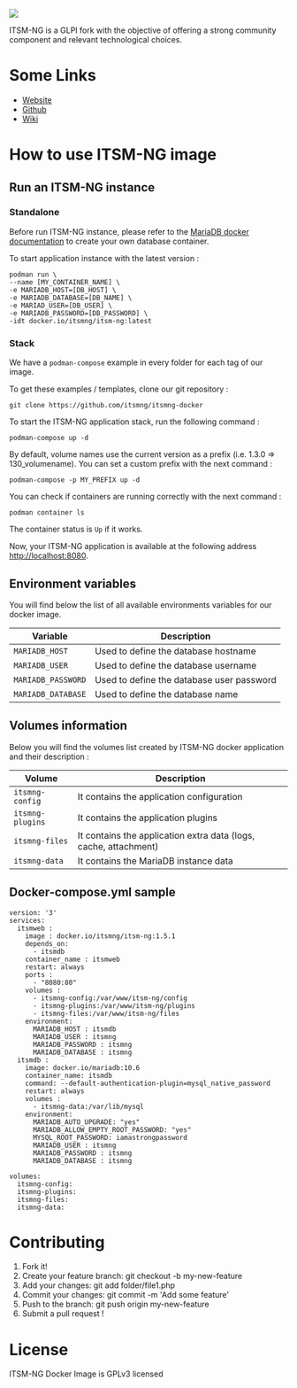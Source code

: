 
![](https://static.wixstatic.com/media/e5b7d4_f67ff8c629844818a6e3e43550cb1e17~mv2.png/v1/fill/w_348,h_122,al_c,q_85,usm_0.66_1.00_0.01,enc_auto/Original%20on%20Transparent.png)

ITSM-NG is a GLPI fork with the objective of offering a strong community component and relevant technological choices.

# Some Links

  - [Website](https://www.itsm-ng.com)
  - [Github](https://github.com/itsmng)
  - [Wiki](https://wiki.itsm-ng.org)

# How to use ITSM-NG image

## Run an ITSM-NG instance

### Standalone

Before run ITSM-NG instance, please refer to the [MariaDB docker documentation](https://hub.docker.com/_/mariadb) to create your own database container.

To start application instance with the latest version :

    podman run \
    --name [MY_CONTAINER_NAME] \
    -e MARIADB_HOST=[DB_HOST] \
    -e MARIADB_DATABASE=[DB_NAME] \
    -e MARIAD_USER=[DB_USER] \
    -e MARIADB_PASSWORD=[DB_PASSWORD] \
    -idt docker.io/itsmng/itsm-ng:latest

### Stack

We have a `podman-compose` example in every folder for each tag of our image.

To get these examples / templates, clone our git repository :

    git clone https://github.com/itsmng/itsmng-docker

To start the ITSM-NG application stack, run the following command :

    podman-compose up -d

By default, volume names use the current version as a prefix (i.e. 1.3.0 => 130_volumename). You can set a custom prefix with the next command :

    podman-compose -p MY_PREFIX up -d

You can check if containers are running correctly with the next command :

    podman container ls

The container status is `Up` if it works.

Now, your ITSM-NG application is available at the following address [http://localhost:8080](http://localhost:8080).

## Environment variables

You will find below the list of all available environments variables for our docker image.

| Variable           | Description                               |
|--------------------|-------------------------------------------|
| `MARIADB_HOST`     | Used to define the database hostname      |
| `MARIADB_USER`     | Used to define the database username      |
| `MARIADB_PASSWORD` | Used to define the database user password |
| `MARIADB_DATABASE` | Used to define the database name          |

## Volumes information

Below you will find the volumes list created by ITSM-NG docker application and their description :

| Volume           | Description                                                      |
|------------------|------------------------------------------------------------------|
| `itsmng-config`  | It contains the application configuration                        |
| `itsmng-plugins` | It contains the application plugins                              |
| `itsmng-files`   | It contains the application extra data (logs, cache, attachment) |
| `itsmng-data`    | It contains the MariaDB instance data                            |

## Docker-compose.yml sample

    version: '3'
    services:
      itsmweb :
        image : docker.io/itsmng/itsm-ng:1.5.1
        depends_on:
          - itsmdb
        container_name : itsmweb
        restart: always
        ports :
          - "8080:80"
        volumes :
          - itsmng-config:/var/www/itsm-ng/config
          - itsmng-plugins:/var/www/itsm-ng/plugins
          - itsmng-files:/var/www/itsm-ng/files
        environment:
          MARIADB_HOST : itsmdb
          MARIADB_USER : itsmng
          MARIADB_PASSWORD : itsmng
          MARIADB_DATABASE : itsmng
      itsmdb :
        image: docker.io/mariadb:10.6
        container_name: itsmdb
        command: --default-authentication-plugin=mysql_native_password
        restart: always
        volumes :
          - itsmng-data:/var/lib/mysql
        environment:
          MARIADB_AUTO_UPGRADE: "yes"
          MARIADB_ALLOW_EMPTY_ROOT_PASSWORD: "yes"
          MYSQL_ROOT_PASSWORD: iamastrongpassword
          MARIADB_USER : itsmng
          MARIADB_PASSWORD : itsmng
          MARIADB_DATABASE : itsmng

    volumes:
      itsmng-config:
      itsmng-plugins:
      itsmng-files:
      itsmng-data:

# Contributing

1. Fork it!
2. Create your feature branch: git checkout -b my-new-feature
3. Add your changes: git add folder/file1.php
4. Commit your changes: git commit -m 'Add some feature'
5. Push to the branch: git push origin my-new-feature
6. Submit a pull request !

# License

ITSM-NG Docker Image is GPLv3 licensed
